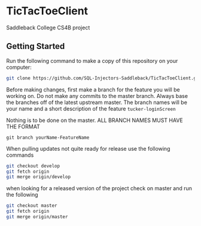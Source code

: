 # TicTacToeClient

Saddleback College CS4B  project

## Getting Started
Run the following command to make a copy of this repository on your computer:
```bash
git clone https://github.com/SQL-Injectors-Saddleback/TicTacToeClient.git
```

Before making changes, first make a branch for the feature you will be working on. Do not make any commits to the master branch. 
Always base the branches off of the latest upstream master.
The branch names will be your name and a short description of the feature
`
tucker-loginScreen
`

Nothing is to be done on the master. ALL BRANCH NAMES MUST HAVE THE FORMAT 
```
git branch yourName-FeatureName
```

When pulling updates not quite ready for release use the following commands
```bash
git checkout develop
git fetch origin
git merge origin/develop
```

when looking for a released version of the project check on master and run the following
```bash
git checkout master
git fetch origin
git merge origin/master
```